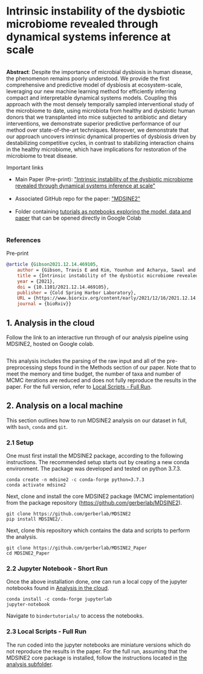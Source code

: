 # Intrinsic instability of the dysbiotic microbiome revealed through dynamical systems inference at scale
<a href="https://doi.org/10.1101/2021.12.14.469105"><img alt="" src="https://img.shields.io/badge/bioRχiv%20DOI-10.1101/2021.12.14.46910-blue?style=flat"/></a><a href="https://github.com/gerberlab/MDSINE2_Paper/tree/master/google_colab"><img alt="" src="https://img.shields.io/badge/Jupyter Notebooks-MDSINE2%20Tutorials-blue?style=flat&logo=jupyter"/></a>

**Abstract**: Despite the importance of microbial dysbiosis in human disease, the phenomenon remains poorly understood. We provide the first comprehensive and predictive model of dysbiosis at ecosystem-scale, leveraging our new machine learning method for efficiently inferring compact and interpretable dynamical systems models. Coupling this approach with the most densely temporally sampled interventional study of the microbiome to date, using microbiota from healthy and dysbiotic human donors that we transplanted into mice subjected to antibiotic and dietary interventions, we demonstrate superior predictive performance of our method over state-of-the-art techniques. Moreover, we demonstrate that our approach uncovers intrinsic dynamical properties of dysbiosis driven by destabilizing competitive cycles, in contrast to stabilizing interaction chains in the healthy microbiome, which have implications for restoration of the microbiome to treat disease.

Important links
- Main Paper (Pre-print): ["Intrinsic instability of the dysbiotic microbiome revealed through dynamical systems inference at scale"](https://doi.org/10.1101/2021.12.14.469105)<br />
  <a href="https://doi.org/10.1101/2021.12.14.469105"><img alt="" src="https://img.shields.io/badge/bioRχiv%20DOI-10.1101/2021.12.14.46910-blue?style=flat"/></a>
- Associated GitHub repo for the paper: ["MDSINE2"](https://github.com/gerberlab/MDSINE2)<br />
  <a href="https://github.com/gerberlab/MDSINE2"><img alt="" src="https://img.shields.io/badge/GitHub-MDSINE2%20Paper-blue?style=flat&logo=github"/></a>
- Folder containing [tutorials as notebooks exploring the model, data and paper](https://github.com/gerberlab/MDSINE2_Paper/tree/master/google_colab) that can be opened directly in Google Colab<br />
<a href="https://github.com/gerberlab/MDSINE2_Paper/tree/master/google_colab"><img alt="" src="https://img.shields.io/badge/Jupyter Notebooks-MDSINE2%20Tutorials-blue?style=flat&logo=jupyter"/></a>


### References
Pre-print
```bibtex
@article {Gibson2021.12.14.469105,
	author = {Gibson, Travis E and Kim, Younhun and Acharya, Sawal and Kaplan, David E and DiBenedetto, Nicholas and Lavin, Richard and Berger, Bonnie and Allegretti, Jessica R and Bry, Lynn and Gerber, Georg K},
	title = {Intrinsic instability of the dysbiotic microbiome revealed through dynamical systems inference at scale},
	year = {2021},
	doi = {10.1101/2021.12.14.469105},
	publisher = {Cold Spring Harbor Laboratory},
	URL = {https://www.biorxiv.org/content/early/2021/12/16/2021.12.14.469105},
	journal = {bioRxiv}}
```


## 1. Analysis in the cloud
Follow the link to an interactive run through of our analysis pipeline using MDSINE2, hosted on Google colab.

<a href="https://colab.research.google.com/github/gerberlab/MDSINE2_Paper/blob/master"><img alt="" src="https://img.shields.io/static/v1?label=Colab&message=Launch%20in%20Google%20Colab&color=orange&logo=googlecolab&style=for-the-badge&logoWidth=10"/></a>

This analysis includes the parsing of the raw input and all of the pre-preprocessing steps found in the 
Methods section of our paper.
Note that to meet the memory and time budget, the number of taxa and number of MCMC iterations are reduced and does not
fully reproduce the results in the paper.
For the full version, refer to [Local Scripts - Full Run](#LocalFullRun).



<a name="Local"/>

## 2. Analysis on a local machine

This section outlines how to run MDSINE2 analysis on our dataset in full, with `bash`, `conda` and `git`.

<a name="LocalSetup"/>

### 2.1 Setup

One must first install the MDSINE2 package, according to the following instructions.
The recommended setup starts out by creating a new conda environment. 
The package was developed and tested on python 3.7.3.

```
conda create -n mdsine2 -c conda-forge python=3.7.3
conda activate mdsine2
```

Next, clone and install the core MDSINE2 package (MCMC implementation) from the package repository (https://github.com/gerberlab/MDSINE2).

```
git clone https://github.com/gerberlab/MDSINE2
pip install MDSINE2/.
```

Next, clone this repository which contains the data and scripts to perform the analysis.

```
git clone https://github.com/gerberlab/MDSINE2_Paper
cd MDSINE2_Paper
```

<a name="LocalJupyter"/>

### 2.2 Jupyter Notebook - Short Run

Once the above installation done, one can run a local copy of the jupyter notebooks found in [Analysis in the cloud](#Cloud).
```
conda install -c conda-forge jupyterlab
jupyter-notebook
```
Navigate to `bindertutorials/` to access the notebooks.


<a name="LocalFullRun"/>

### 2.3 Local Scripts - Full Run

The run coded into the jupyter notebooks are miniature versions which do not reproduce the results in the paper.
For the full run, assuming that the MDSINE2 core package is installed, follow the instructions located 
in [the analysis subfolder](analysis/README.md).
